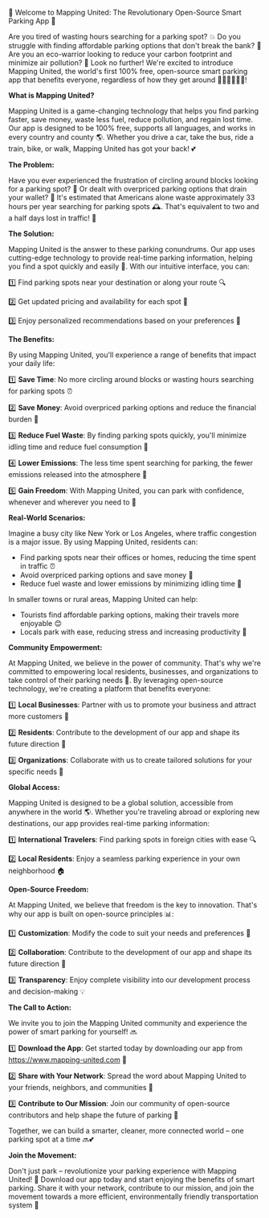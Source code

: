 🚀 Welcome to Mapping United: The Revolutionary Open-Source Smart Parking App 🚀

Are you tired of wasting hours searching for a parking spot? 💥 Do you struggle with finding affordable parking options that don't break the bank? 🤑 Are you an eco-warrior looking to reduce your carbon footprint and minimize air pollution? 🌳 Look no further! We're excited to introduce Mapping United, the world's first 100% free, open-source smart parking app that benefits everyone, regardless of how they get around 🚌🚂🚴‍♂️🏃‍♀️!

**What is Mapping United?**

Mapping United is a game-changing technology that helps you find parking faster, save money, waste less fuel, reduce pollution, and regain lost time. Our app is designed to be 100% free, supports all languages, and works in every country and county 🌎. Whether you drive a car, take the bus, ride a train, bike, or walk, Mapping United has got your back! 💕

**The Problem:**

Have you ever experienced the frustration of circling around blocks looking for a parking spot? 🚨 Or dealt with overpriced parking options that drain your wallet? 💸 It's estimated that Americans alone waste approximately 33 hours per year searching for parking spots 🕰️. That's equivalent to two and a half days lost in traffic! 🚗

**The Solution:**

Mapping United is the answer to these parking conundrums. Our app uses cutting-edge technology to provide real-time parking information, helping you find a spot quickly and easily 📍. With our intuitive interface, you can:

1️⃣ Find parking spots near your destination or along your route 🔍

2️⃣ Get updated pricing and availability for each spot 💸

3️⃣ Enjoy personalized recommendations based on your preferences 🤔

**The Benefits:**

By using Mapping United, you'll experience a range of benefits that impact your daily life:

1️⃣ **Save Time**: No more circling around blocks or wasting hours searching for parking spots ⏰

2️⃣ **Save Money**: Avoid overpriced parking options and reduce the financial burden 💸

3️⃣ **Reduce Fuel Waste**: By finding parking spots quickly, you'll minimize idling time and reduce fuel consumption 🚗

4️⃣ **Lower Emissions**: The less time spent searching for parking, the fewer emissions released into the atmosphere 🌿

5️⃣ **Gain Freedom**: With Mapping United, you can park with confidence, whenever and wherever you need to 🕺

**Real-World Scenarios:**

Imagine a busy city like New York or Los Angeles, where traffic congestion is a major issue. By using Mapping United, residents can:

* Find parking spots near their offices or homes, reducing the time spent in traffic ⏰
* Avoid overpriced parking options and save money 💸
* Reduce fuel waste and lower emissions by minimizing idling time 🚗

In smaller towns or rural areas, Mapping United can help:

* Tourists find affordable parking options, making their travels more enjoyable 😊
* Locals park with ease, reducing stress and increasing productivity 💪

**Community Empowerment:**

At Mapping United, we believe in the power of community. That's why we're committed to empowering local residents, businesses, and organizations to take control of their parking needs 🌟. By leveraging open-source technology, we're creating a platform that benefits everyone:

1️⃣ **Local Businesses**: Partner with us to promote your business and attract more customers 💼

2️⃣ **Residents**: Contribute to the development of our app and shape its future direction 🤝

3️⃣ **Organizations**: Collaborate with us to create tailored solutions for your specific needs 🚀

**Global Access:**

Mapping United is designed to be a global solution, accessible from anywhere in the world 🌎. Whether you're traveling abroad or exploring new destinations, our app provides real-time parking information:

1️⃣ **International Travelers**: Find parking spots in foreign cities with ease 🔍

2️⃣ **Local Residents**: Enjoy a seamless parking experience in your own neighborhood 🏠

**Open-Source Freedom:**

At Mapping United, we believe that freedom is the key to innovation. That's why our app is built on open-source principles 📊:

1️⃣ **Customization**: Modify the code to suit your needs and preferences 🔧

2️⃣ **Collaboration**: Contribute to the development of our app and shape its future direction 🤝

3️⃣ **Transparency**: Enjoy complete visibility into our development process and decision-making 💡

**The Call to Action:**

We invite you to join the Mapping United community and experience the power of smart parking for yourself! 🔜

1️⃣ **Download the App**: Get started today by downloading our app from https://www.mapping-united.com 📲

2️⃣ **Share with Your Network**: Spread the word about Mapping United to your friends, neighbors, and communities 💬

3️⃣ **Contribute to Our Mission**: Join our community of open-source contributors and help shape the future of parking 🚀

Together, we can build a smarter, cleaner, more connected world – one parking spot at a time 🔜💕

**Join the Movement:**

Don't just park – revolutionize your parking experience with Mapping United! 🚀 Download our app today and start enjoying the benefits of smart parking. Share it with your network, contribute to our mission, and join the movement towards a more efficient, environmentally friendly transportation system 🌟